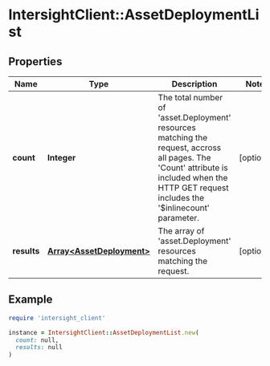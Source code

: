 # IntersightClient::AssetDeploymentList

## Properties

| Name | Type | Description | Notes |
| ---- | ---- | ----------- | ----- |
| **count** | **Integer** | The total number of &#39;asset.Deployment&#39; resources matching the request, accross all pages. The &#39;Count&#39; attribute is included when the HTTP GET request includes the &#39;$inlinecount&#39; parameter. | [optional] |
| **results** | [**Array&lt;AssetDeployment&gt;**](AssetDeployment.md) | The array of &#39;asset.Deployment&#39; resources matching the request. | [optional] |

## Example

```ruby
require 'intersight_client'

instance = IntersightClient::AssetDeploymentList.new(
  count: null,
  results: null
)
```

